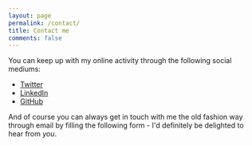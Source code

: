 ```yaml
---
layout: page
permalink: /contact/
title: Contact me
comments: false
---
```

You can keep up with my online activity through the following social mediums:

* [Twitter](https://twitter.com/hadynz)
* [LinkedIn](http://nz.linkedin.com/in/hadyosman/)
* [GitHub](http://github.com/hadynz)

And of course you can always get in touch with me the old fashion way through email by filling the following form - I'd 
definitely be delighted to hear from _you_.